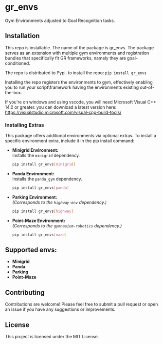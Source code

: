 # gr_envs
Gym Environments adjusted to Goal Recognition tasks.

## Installation
This repo is installable.
The name of the package is gr_envs.
The package serves as an extension with multiple gym environments and registration bundles that specifically fit GR frameworks, namely they are goal-conditioned.

The repo is distributed to Pypi.
to install the repo:
`pip install gr_envs`

Installing the repo registers the environments to gym, effectively enabling you to run your script\framework having the environments existing out-of-the-box.

If you're on windows and using vscode, you will need Microsoft Visual C++ 14.0 or greater. you can download a latest version here: https://visualstudio.microsoft.com/visual-cpp-build-tools/

### Installing Extras
This package offers additional environments via optional extras. To install a specific environment extra, include it in the pip install command:

- **Minigrid Environment:**  
  Installs the `minigrid` dependency.
  ```bash
  pip install gr_envs[minigrid]
  ```

- **Panda Environment:**  
  Installs the `panda_gym` dependency.
  ```bash
  pip install gr_envs[panda]
  ```

- **Parking Environment:**  
  *(Corresponds to the `highway-env` dependency.)*  
  ```bash
  pip install gr_envs[highway]
  ```

- **Point-Maze Environment:**  
  *(Corresponds to the `gymnasium-robotics` dependency.)*  
  ```bash
  pip install gr_envs[maze]
  ```

## Supported envs:
- **Minigrid**
- **Panda**
- **Parking**
- **Point-Maze**

## Contributing
Contributions are welcome! Please feel free to submit a pull request or open an issue if you have any suggestions or improvements.

## License
This project is licensed under the MIT License.
